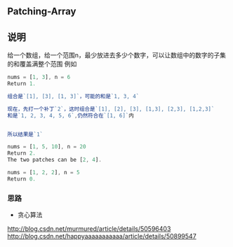 ## Patching-Array

## 说明

给一个数组，给一个范围n，最少放进去多少个数字，可以让数组中的数字的子集的和覆盖满整个范围
例如

```js
nums = [1, 3], n = 6
Return 1.

组合是`[1], [3], [1, 3]`，可能的和是`1, 3, 4`

现在，先打一个补丁`2`，这时组合是`[1], [2], [3], [1,3], [2,3], [1,2,3]`
和是`1, 2, 3, 4, 5, 6`,仍然符合在`[1, 6]`内


所以结果是`1`
```

```js
nums = [1, 5, 10], n = 20
Return 2.
The two patches can be [2, 4].
```

```js
nums = [1, 2, 2], n = 5
Return 0.
```


### 思路

- 贪心算法

http://blog.csdn.net/murmured/article/details/50596403
http://blog.csdn.net/happyaaaaaaaaaaa/article/details/50899547